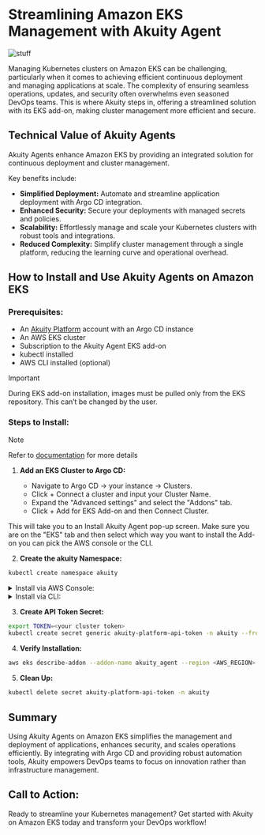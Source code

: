 # Streamlining Amazon EKS Management with Akuity Agent

<img src="https://i.ytimg.com/vi/PJTEDKOyAxo/hqdefault.jpg" alt="stuff">

Managing Kubernetes clusters on Amazon EKS can be challenging, particularly when it comes to achieving efficient continuous deployment and managing applications at scale. The complexity of ensuring seamless operations, updates, and security often overwhelms even seasoned DevOps teams. This is where Akuity steps in, offering a streamlined solution with its EKS add-on, making cluster management more efficient and secure.

## Technical Value of Akuity Agents

Akuity Agents enhance Amazon EKS by providing an integrated solution for continuous deployment and cluster management.

Key benefits include:

- **Simplified Deployment:** Automate and streamline application deployment with Argo CD integration.
- **Enhanced Security:** Secure your deployments with managed secrets and policies.
- **Scalability:** Effortlessly manage and scale your Kubernetes clusters with robust tools and integrations.
- **Reduced Complexity:** Simplify cluster management through a single platform, reducing the learning curve and operational overhead.

## How to Install and Use Akuity Agents on Amazon EKS


### Prerequisites:

- An [Akuity Platform](https://akuity.cloud/) account with an Argo CD instance
- An AWS EKS cluster
- Subscription to the Akuity Agent EKS add-on
- kubectl installed
- AWS CLI installed (optional)

> [!IMPORTANT]
> During EKS add-on installation, images must be pulled only from the EKS repository. This can’t be changed by the user.

### Steps to Install:

> [!NOTE]
> Refer to [documentation](https://docs.akuity.io/tutorials/eks-addon-agent-install/#create-the-akuity-namespace) for more details

1. **Add an EKS Cluster to Argo CD:**

   - Navigate to Argo CD → your instance → Clusters.
   - Click + Connect a cluster and input your Cluster Name.
   - Expand the "Advanced settings" and select the "Addons" tab.
   - Click + Add for EKS Add-on and then Connect Cluster.

This will take you to an Install Akuity Agent pop-up screen. Make sure you are on the "EKS" tab and then select which way you want to install the Add-on you can pick the AWS console or the CLI.

2. **Create the akuity Namespace:**

 ```bash
kubectl create namespace akuity
```



<details>
<summary>
Install via AWS Console:
</summary>
<br>

   - Go to the EKS cluster in the AWS console.
   - Navigate to the add-ons tab and select Get more add-ons.
   - Find and select Akuity Agent and follow the prompts to complete the installation.

<img src="https://docs.akuity.io/assets/images/eks_addon_aws_console_1-5dac538e669b7f23b40202855ba3e827.png" alt="stuff">

- Go to the Akuity Platform's Cluster page and copy the JSON from Step 1.

<img src="https://docs.akuity.io/assets/images/eks_addon_akp_cluster_add_2-74b8813acb4073b39bcf69662ff6d8ef.png" alt="stuff">

- It will look something like this.

```json
{
  "akpUrl": "https://akuity.cloud/api/v1/orgs/yx8wvj7x/argocd/instances/ssvo50jge/clusters/923arp4j/manifests"
}
```

- Select the latest version
- Expand the "Optional configuration settings"
- Copy the JSON from above into the "Configuration values" box
- Select the "Override" radio button and then hit "Next"

<img src="https://docs.akuity.io/assets/images/eks_addon_aws_console_2-e012464519cca01567dc3506b58faa61.png" alt="stuff">

- If everything looks good, click the "Create" button.

<img src="https://docs.akuity.io/assets/images/eks_addon_aws_console_3-f9a0e02b56f74f8e0e76db8bb715cab7.png" alt="stuff">

</details>

<details>
<summary>
Install via CLI:
</summary>
<br>

- **Install the Akuity Agent add-on** - In the Install Akuity Agent pop-up screen, enter the name of your EKS cluster
- click "Copy to Clipboard" on step 2.

<img src="https://docs.akuity.io/assets/images/eks_addon_akp_cluster_add_3-6176f1feefb71fe66c84c496660262db.png" alt="stuff">

- Paste the copied command into your terminal and run it to apply the agent manifest.

It will look something like this

```bash
export AKP_API_URL="<The URL you got from AKP>"
aws eks create-addon --cluster-name my-cluster --addon-name akuity_agent \
   --configuration-values "{\"akpUrl\":\"$AKP_API_URL\"}" --resolve-conflicts OVERWRITE
```

</details>


3. **Create API Token Secret:**


```bash
export TOKEN=<your cluster token>
kubectl create secret generic akuity-platform-api-token -n akuity --from-literal=AKP_TOKEN="$TOKEN"
```

4. **Verify Installation:**


```bash
aws eks describe-addon --addon-name akuity_agent --region <AWS_REGION> --cluster-name <CLUSTER_NAME>
```

5. **Clean Up:**

```bash
kubectl delete secret akuity-platform-api-token -n akuity
```

## Summary
Using Akuity Agents on Amazon EKS simplifies the management and deployment of applications, enhances security, and scales operations efficiently. By integrating with Argo CD and providing robust automation tools, Akuity empowers DevOps teams to focus on innovation rather than infrastructure management.

## Call to Action:

Ready to streamline your Kubernetes management? Get started with Akuity on Amazon EKS today and transform your DevOps workflow!
